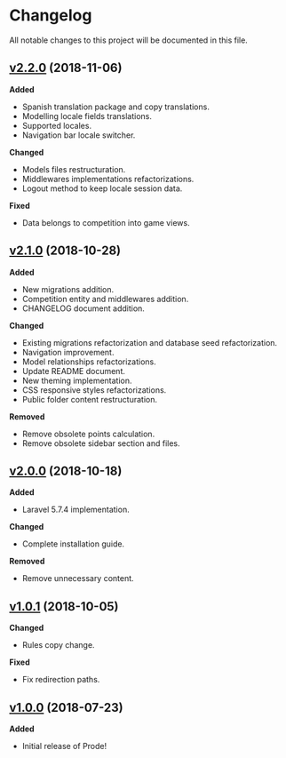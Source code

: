 # Changelog
All notable changes to this project will be documented in this file.

## [v2.2.0](https://github.com/leandroibarra/prode/tree/v2.2.0) (2018-11-06)
**Added**
- Spanish translation package and copy translations.
- Modelling locale fields translations.
- Supported locales.
- Navigation bar locale switcher.

**Changed**
- Models files restructuration.
- Middlewares implementations refactorizations.
- Logout method to keep locale session data.

**Fixed**
- Data belongs to competition into game views.

## [v2.1.0](https://github.com/leandroibarra/prode/tree/v2.1.0) (2018-10-28)
**Added**
- New migrations addition.
- Competition entity and middlewares addition.
- CHANGELOG document addition.

**Changed**
- Existing migrations refactorization and database seed refactorization.
- Navigation improvement.
- Model relationships refactorizations.
- Update README document.
- New theming implementation.
- CSS responsive styles refactorizations.
- Public folder content restructuration.

**Removed**
- Remove obsolete points calculation.
- Remove obsolete sidebar section and files.

## [v2.0.0](https://github.com/leandroibarra/prode/tree/v2.0.0) (2018-10-18)
**Added**
- Laravel 5.7.4 implementation.

**Changed**
- Complete installation guide.

**Removed**
- Remove unnecessary content.

## [v1.0.1](https://github.com/leandroibarra/prode/tree/v1.0.1) (2018-10-05)
**Changed**
- Rules copy change.

**Fixed**
- Fix redirection paths.

## [v1.0.0](https://github.com/leandroibarra/prode/tree/v1.0.0) (2018-07-23)
**Added**
- Initial release of Prode!